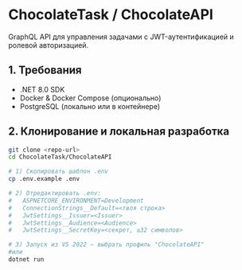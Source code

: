 # ChocolateTask / ChocolateAPI

GraphQL API для управления задачами с JWT-аутентификацией и ролевой авторизацией.

## 1. Требования
- .NET 8.0 SDK  
- Docker & Docker Compose (опционально)  
- PostgreSQL (локально или в контейнере)

## 2. Клонирование и локальная разработка

```bash
git clone <repo-url>
cd ChocolateTask/ChocolateAPI

# 1) Скопировать шаблон .env
cp .env.example .env

# 2) Отредактировать .env:
#   ASPNETCORE_ENVIRONMENT=Development
#   ConnectionStrings__Default=<твоя строка>
#   JwtSettings__Issuer=<Issuer>
#   JwtSettings__Audience=<Audience>
#   JwtSettings__SecretKey=<секрет, ≥32 символов>

# 3) Запуск из VS 2022 — выбрать профиль "ChocolateAPI"
#или
dotnet run
